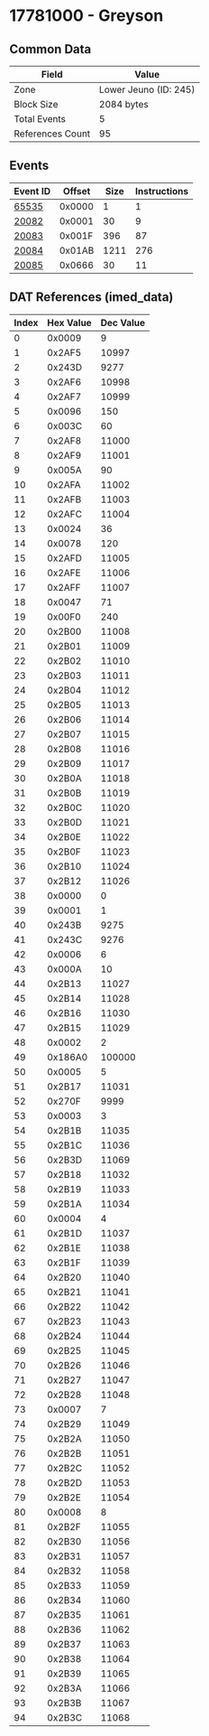 # 17781000 - Greyson

## Common Data

| Field            | Value                 |
|------------------|-----------------------|
| Zone             | Lower Jeuno (ID: 245) |
| Block Size       | 2084 bytes            |
| Total Events     | 5                     |
| References Count | 95                    |

## Events

| Event ID            | Offset   |   Size |   Instructions |
|---------------------|----------|--------|----------------|
| [65535](./65535.md) | 0x0000   |      1 |              1 |
| [20082](./20082.md) | 0x0001   |     30 |              9 |
| [20083](./20083.md) | 0x001F   |    396 |             87 |
| [20084](./20084.md) | 0x01AB   |   1211 |            276 |
| [20085](./20085.md) | 0x0666   |     30 |             11 |

## DAT References (imed_data)

|   Index | Hex Value   |   Dec Value |
|---------|-------------|-------------|
|       0 | 0x0009      |           9 |
|       1 | 0x2AF5      |       10997 |
|       2 | 0x243D      |        9277 |
|       3 | 0x2AF6      |       10998 |
|       4 | 0x2AF7      |       10999 |
|       5 | 0x0096      |         150 |
|       6 | 0x003C      |          60 |
|       7 | 0x2AF8      |       11000 |
|       8 | 0x2AF9      |       11001 |
|       9 | 0x005A      |          90 |
|      10 | 0x2AFA      |       11002 |
|      11 | 0x2AFB      |       11003 |
|      12 | 0x2AFC      |       11004 |
|      13 | 0x0024      |          36 |
|      14 | 0x0078      |         120 |
|      15 | 0x2AFD      |       11005 |
|      16 | 0x2AFE      |       11006 |
|      17 | 0x2AFF      |       11007 |
|      18 | 0x0047      |          71 |
|      19 | 0x00F0      |         240 |
|      20 | 0x2B00      |       11008 |
|      21 | 0x2B01      |       11009 |
|      22 | 0x2B02      |       11010 |
|      23 | 0x2B03      |       11011 |
|      24 | 0x2B04      |       11012 |
|      25 | 0x2B05      |       11013 |
|      26 | 0x2B06      |       11014 |
|      27 | 0x2B07      |       11015 |
|      28 | 0x2B08      |       11016 |
|      29 | 0x2B09      |       11017 |
|      30 | 0x2B0A      |       11018 |
|      31 | 0x2B0B      |       11019 |
|      32 | 0x2B0C      |       11020 |
|      33 | 0x2B0D      |       11021 |
|      34 | 0x2B0E      |       11022 |
|      35 | 0x2B0F      |       11023 |
|      36 | 0x2B10      |       11024 |
|      37 | 0x2B12      |       11026 |
|      38 | 0x0000      |           0 |
|      39 | 0x0001      |           1 |
|      40 | 0x243B      |        9275 |
|      41 | 0x243C      |        9276 |
|      42 | 0x0006      |           6 |
|      43 | 0x000A      |          10 |
|      44 | 0x2B13      |       11027 |
|      45 | 0x2B14      |       11028 |
|      46 | 0x2B16      |       11030 |
|      47 | 0x2B15      |       11029 |
|      48 | 0x0002      |           2 |
|      49 | 0x186A0     |      100000 |
|      50 | 0x0005      |           5 |
|      51 | 0x2B17      |       11031 |
|      52 | 0x270F      |        9999 |
|      53 | 0x0003      |           3 |
|      54 | 0x2B1B      |       11035 |
|      55 | 0x2B1C      |       11036 |
|      56 | 0x2B3D      |       11069 |
|      57 | 0x2B18      |       11032 |
|      58 | 0x2B19      |       11033 |
|      59 | 0x2B1A      |       11034 |
|      60 | 0x0004      |           4 |
|      61 | 0x2B1D      |       11037 |
|      62 | 0x2B1E      |       11038 |
|      63 | 0x2B1F      |       11039 |
|      64 | 0x2B20      |       11040 |
|      65 | 0x2B21      |       11041 |
|      66 | 0x2B22      |       11042 |
|      67 | 0x2B23      |       11043 |
|      68 | 0x2B24      |       11044 |
|      69 | 0x2B25      |       11045 |
|      70 | 0x2B26      |       11046 |
|      71 | 0x2B27      |       11047 |
|      72 | 0x2B28      |       11048 |
|      73 | 0x0007      |           7 |
|      74 | 0x2B29      |       11049 |
|      75 | 0x2B2A      |       11050 |
|      76 | 0x2B2B      |       11051 |
|      77 | 0x2B2C      |       11052 |
|      78 | 0x2B2D      |       11053 |
|      79 | 0x2B2E      |       11054 |
|      80 | 0x0008      |           8 |
|      81 | 0x2B2F      |       11055 |
|      82 | 0x2B30      |       11056 |
|      83 | 0x2B31      |       11057 |
|      84 | 0x2B32      |       11058 |
|      85 | 0x2B33      |       11059 |
|      86 | 0x2B34      |       11060 |
|      87 | 0x2B35      |       11061 |
|      88 | 0x2B36      |       11062 |
|      89 | 0x2B37      |       11063 |
|      90 | 0x2B38      |       11064 |
|      91 | 0x2B39      |       11065 |
|      92 | 0x2B3A      |       11066 |
|      93 | 0x2B3B      |       11067 |
|      94 | 0x2B3C      |       11068 |
